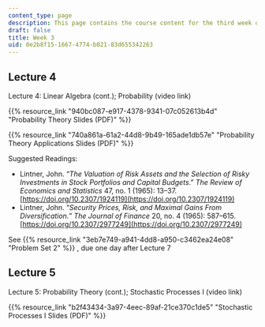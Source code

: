 ```yaml
---
content_type: page
description: This page contains the course content for the third week of class.
draft: false
title: Week 3
uid: 0e2b8f15-1667-4774-b021-83d655342263
---
```

## Lecture 4

Lecture 4: Linear Algebra (cont.); Probability (video link)

{{% resource_link "940bc087-e917-4378-9341-07c052613b4d" "Probability Theory Slides (PDF)" %}}

{{% resource_link "740a861a-61a2-44d8-9b49-165ade1db57e" "Probability Theory Applications Slides (PDF)" %}}

Suggested Readings:

- Lintner, John. “*The Valuation of Risk Assets and the Selection of Risky Investments in Stock Portfolios and Capital Budgets*.” *The Review of Economics and Statistics* 47, no. 1 (1965): 13–37. [https://doi.org/10.2307/1924119](https://doi.org/10.2307/1924119)
- Lintner, John. “*Security Prices, Risk, and Maximal Gains From Diversification.*” *The Journal of Finance* 20, no. 4 (1965): 587–615. [https://doi.org/10.2307/2977249](https://doi.org/10.2307/2977249)

See {{% resource_link "3eb7e749-a941-4dd8-a950-c3462ea24e08" "Problem Set 2" %}} , due one day after Lecture 7

## Lecture 5

Lecture 5: Probability Theory (cont.); Stochastic Processes I (video link)

{{% resource_link "b2f43434-3a97-4eec-89af-21ce370c1de5" "Stochastic Processes I Slides (PDF)" %}}